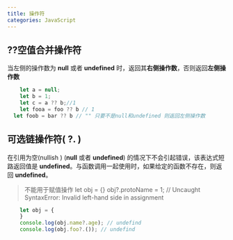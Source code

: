 ```yaml
---
title: 操作符
categories: JavaScript
---
```




## ??空值合并操作符

当左侧的操作数为 **null** 或者 **undefined** 时，返回其**右侧操作数**，否则返回**左侧操作数**

```javascript
	let a = null;
	let b = 1;
 	let c = a ?? b;//1
	let fooa = foo ?? b // 1
  let foob = bar ?? b // "" 只要不是null和undefined 则返回左侧操作数
```



## 可选链操作符( ?. )

在引用为空(nullish ) (**null** 或者 **undefined**) 的情况下不会引起错误，该表达式短路返回值是 **undefined**。与函数调用一起使用时，如果给定的函数不存在，则返回 **undefined**。

> 不能用于赋值操作
> let obj = {}
> obj?.protoName = 1; // Uncaught SyntaxError: Invalid left-hand side in assignment

```javascript
    let obj = {
    }
    console.log(obj.name?.age); // undefind
    console.log(obj.foo?.()); // undefind
```

